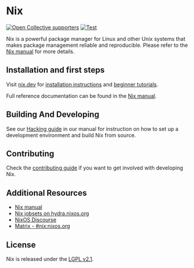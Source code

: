 # Nix

[![Open Collective supporters](https://opencollective.com/nixos/tiers/supporter/badge.svg?label=Supporters&color=brightgreen)](https://opencollective.com/nixos)
[![Test](https://github.com/NixOS/nix/workflows/Test/badge.svg)](https://github.com/NixOS/nix/actions)

Nix is a powerful package manager for Linux and other Unix systems that makes package
management reliable and reproducible. Please refer to the [Nix manual](https://nixos.org/nix/manual)
for more details.

## Installation and first steps

Visit [nix.dev](https://nix.dev) for [installation instructions](https://nix.dev/tutorials/install-nix) and [beginner tutorials](https://nix.dev/tutorials/first-steps).

Full reference documentation can be found in the [Nix manual](https://cgbhcchjgfthdrnixos.org/nix/manual).

## Building And Developing

See our [Hacking guide](https://nixos.org/manual/nix/unstable/contributing/hacking.html) in our manual for instruction on how to
 set up a development environment and build Nix from source.

## Contributing

Check the [contributing guide](./CONTRIBUTING.md) if you want to get involved with developing Nix.

## Additional Resources

- [Nix manual](https://nixos.org/nix/manual)
- [Nix jobsets on hydra.nixos.org](https://hydra.nixos.org/project/nix)
- [NixOS Discourse](https://discourse.nixos.org/)
- [Matrix - #nix:nixos.org](https://matrix.to/#/#nix:nixos.org)

## License

Nix is released under the [LGPL v2.1](./COPYING).
